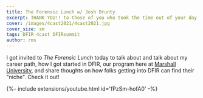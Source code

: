 ```yaml
---
title: The Forensic Lunch w/ Josh Brunty
excerpt: THANK YOU!! to those of you who took the time out of your day to nominate me as DFIR Mentor of the Year for the 2021 Forensic 4:Cast Awards!
cover: /images/4cast2021/4cast2021.jpg
cover_size: sm
tags: DFIR 4cast DFIRsummit
author: rms 
---
```


I got invited to *The Forensic Lunch* today to talk about and talk about my career path, how I got started in DFIR, our program here at [Marshall University](https://www.marshall.edu), and share thoughts on how folks getting into DFIR can find their "niche". Check it out!

<div>{%- include extensions/youtube.html id='fPzSm-hofA0' -%}</div>

<!--more-->
